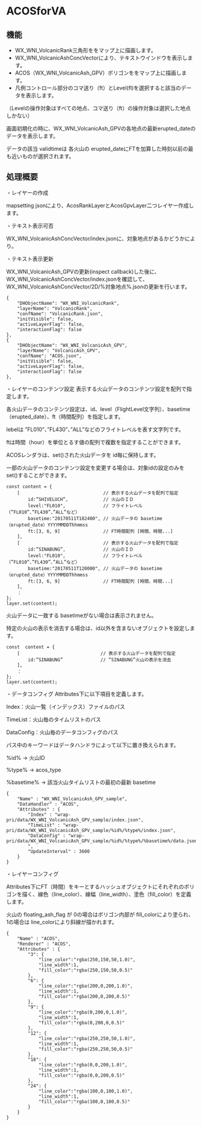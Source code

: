 # ACOSforVA

## 機能

* WX_WNI_VolcanicRank三角形ををマップ上に描画します。
* WX_WNI_VolcanicAshConcVectorにより、テキストウインドウを表示します。
* ACOS（WX_WNI_VolcanicAsh_GPV）ポリゴンををマップ上に描画します。
* 凡例コントロール部分のコマ送り（ft）とLevel(fl)を選択すると該当のデータを表示します。

（Levelの操作対象はすべての地点、コマ送り（ft）の操作対象は選択した地点しかない）

画面初期化の時に、WX_WNI_VolcanicAsh_GPVの各地点の最新erupted_dateのデータを表示します。

データの該当 validtimeは 各火山の erupted_dateにFTを加算した時刻以前の最も近いものが選択されます。

## 処理概要

・レイヤーの作成

mapsetting jsonにより、AcosRankLayerとAcosGpvLayer二つレイヤー作成します。

・テキスト表示可否

WX_WNI_VolcanicAshConcVector/index.jsonに、対象地点があるかどうかにより。

・テキスト表示更新

WX_WNI_VolcanicAsh_GPVの更新(inspect callback)した後に、
WX_WNI_VolcanicAshConcVector/index.jsonを確認して、
WX_WNI_VolcanicAshConcVector/2D/%対象地点%.jsonの更新を行います。

```
{
    "DHObjectName": "WX_WNI_VolcanicRank",
    "layerName": "VolcanicRank",
    "confName": "VolcanicRank.json",
    "initVisible": false,
    "activeLayerFlag": false,
    "interactionFlag": false
},
{
    "DHObjectName": "WX_WNI_VolcanicAsh_GPV",
    "layerName": "VolcanicAsh_GPV",
    "confName": "ACOS.json",
    "initVisible": false,
    "activeLayerFlag": false,
    "interactionFlag": false
},
```

・レイヤーのコンテンツ設定
表示する火山データのコンテンツ設定を配列で指定します。

各火山データのコンテンツ設定は、id、level（FlightLevel文字列）、basetime（erupted_date）、ft（時間配列）を指定します。

lebelは ”FL010”、”FL430”、”ALL”などのフライトレベルを表す文字列です。

ftは時間（hour）を単位とるす値の配列で複数を指定することができます。

ACOSレンダラは、set()された火山データを id毎に保持します。

一部の火山データのコンテンツ設定を変更する場合は、対象idの設定のみを set()することができます。

```
const content = {
    [                               // 表示する火山データを配列で指定
        id:”SHIVELUCH”,             // 火山のＩＤ
        level:"FL010",              // フライトレベル（”FL010”、”FL430”、”ALL”など）
        basetime:"20170511T182400", // 火山データの basetime（erupted_date）YYYYMMDDThhmmss
        ft:[3, 6, 9]                // FT時間配列 [時間、時間...]
    ],
    [                               // 表示する火山データを配列で指定
        id:”SINABUNG”,              // 火山のＩＤ
        level:"FL010",              // フライトレベル（”FL010”、”FL430”、”ALL”など）
        basetime:"20170511T120000", // 火山データの basetime（erupted_date）YYYYMMDDThhmmss
        ft:[3, 6, 9]                // FT時間配列 [時間、時間...]
    ],
    ：        
};
layer.set(content);
```

火山データに一致する basetimeがない場合は表示されません。

特定の火山の表示を消去する場合は、id以外を含まないオブジェクトを設定します。

```
const  content = {
    [                              // 表示する火山データを配列で指定
        id:”SINABUNG”              // ”SINABUNG”火山の表示を消去
    ],
    ：        
};
layer.set(content);
```

・データコンフィグ
Attributes下に以下項目を定義します。

Index：火山一覧（インデックス）ファイルのパス

TimeList：火山毎のタイムリストのパス

DataConfig：火山毎のデータコンフィグのパス

パス中のキーワードはデータハンドラによって以下に置き換えられます。

%id% → 火山ID

%type% → acos_type

%basetime% → 該当火山タイムリストの最初の最新 basetime
```
{
    "Name" : "WX_WNI_VolcanicAsh_GPV_sample",
    "DataHandler" : "ACOS",
    "Attributes" : {
        "Index" : "wrap-pri/data/WX_WNI_VolcanicAsh_GPV_sample/index.json",
        "TimeList" : "wrap-pri/data/WX_WNI_VolcanicAsh_GPV_sample/%id%/%type%/index.json",
        "DataConfig" : "wrap-pri/data/WX_WNI_VolcanicAsh_GPV_sample/%id%/%type%/%basetime%/data.json
        ",
        "UpdateInterval" : 3600
    }
}
```

・レイヤーコンフィグ

Attributes下にFT（時間）をキーとするハッシュオブジェクトにそれぞれのポリゴンを描く、線色（line_color）、線幅（line_width）、塗色（fill_color）を定義します。

火山の floating_ash_flag が 0の場合はポリゴン内部が fill_colorにより塗られ、1の場合は line_colorにより斜線が描かれます。
```
{
    "Name" : "ACOS",
    "Renderer" : "ACOS",
    "Attributes" : {
        "3": {
            "line_color":"rgba(250,150,50,1.0)",
            "line_width":1,
            "fill_color":"rgba(250,150,50,0.5)"
        },
        "6": {
            "line_color":"rgba(200,0,200,1.0)",
            "line_width":1,
            "fill_color":"rgba(200,0,200,0.5)"
        },
        "9": {
            "line_color":"rgba(0,200,0,1.0)",
            "line_width":1,
            "fill_color":"rgba(0,200,0,0.5)"
        },
        "12": {
            "line_color":"rgba(250,250,50,1.0)",
            "line_width":1,
            "fill_color":"rgba(250,250,50,0.5)"
        },
        "18": {
            "line_color":"rgba(0,0,200,1.0)",
            "line_width":1,
            "fill_color":"rgba(0,0,200,0.5)"
        },
        "24": {
            "line_color":"rgba(100,0,100,1.0)",
            "line_width":1,
            "fill_color":"rgba(100,0,100,0.5)"
        }
    }
}
```